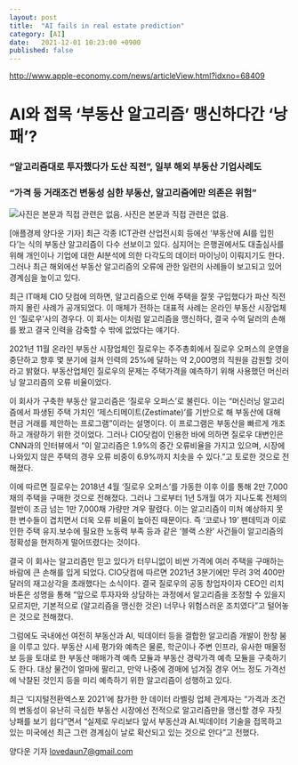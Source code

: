 ```yaml
---
layout: post
title:  "AI fails in real estate prediction"
category: [AI]
date:   2021-12-01 10:23:00 +0900
published: false
---
```

<script src="https://cdn.mathjax.org/mathjax/latest/MathJax.js?config=TeX-AMS-MML_HTMLorMML" type="text/javascript"></script>


<http://www.apple-economy.com/news/articleView.html?idxno=68409>


# AI와 접목 ‘부동산 알고리즘’ 맹신하다간 ‘낭패’?

### “알고리즘대로 투자했다가 도산 직전”, 일부 해외 부동산 기업사례도
### “가격 등 거래조건 변동성 심한 부동산, 알고리즘에만 의존은 위험”

![사진은 본문과 직접 관련은 없음.](https://cdn.apple-economy.com/news/photo/202111/68409_47626_5323.jpg)
사진은 본문과 직접 관련은 없음.

[애플경제 양다운 기자] 최근 각종 ICT관련 산업전시회 등에선 ‘부동산에 AI를 입힌다’는 식의 부동산 알고리즘이 다수 선보이고 있다. 심지어는 은행권에서도 대출심사를 위해 개인이나 기업에 대한 AI분석에 의한 다각도의 데이터 마이닝이 이뤄지기도 한다. 그러나 최근 해외에선 부동산 알고리즘의 오류에 관한 일련의 사례들이 보고되고 있어 경계심을 높이고 있다.

최근 IT매체 CIO 닷컴에 의하면, 알고리즘으로 인해 주택을 잘못 구입했다가 파산 직전까지 몰린 사례가 공개되었다. 이 매체가 전하는 대표적 사례는 온라인 부동산 시장업체인 ‘질로우’사의 경우다. 이 회사는 이처럼 알고리즘을 맹신하다, 결국 수억 달러의 손해를 봤고 결국 인력을 감축할 수 밖에 없었다는 얘기다.

2021년 11월 온라인 부동산 시장업체인 질로우는 주주총회에서 질로우 오퍼스의 운영을 중단하고 향후 몇 분기에 걸쳐 인력의 25%에 달하는 약 2,000명의 직원을 감원할 것이라고 밝혔다. 부동산업체인 질로우의 문제는 주택가격을 예측하기 위해 사용했던 머신러닝 알고리즘의 오류 비율이었다.

이 회사가 구축한 부동산 알고리즘은 ‘질로우 오퍼스’로 불린다. 이는 “머신러닝 알고리즘에서 파생된 주택 가치인 ‘제스티메이트(Zestimate)’를 기반으로 해 부동산에 대해 현금 거래를 제안하는 프로그램”이라는 설명이다. 이 프로그램은 부동산을 빠르게 개조하고 개량하기 위한 것이었다. 그러나 CIO닷컴이 인용한 바에 의하면 질로우 대변인은 CNN과의 인터뷰에서 “이 알고리즘은 1.9%의 중간 오류비율을 가지고 있으며, 시장에 나와있지 않은 주택의 경우 오류 비중이 6.9%까지 치솟을 수 있다.”고 토로한 것으로 전해졌다.

이에 따르면 질로우는 2018년 4월 ‘질로우 오퍼스’를 가동한 이후 이를 통해 2만 7,000채의 주택을 구매한 것으로 전해졌다. 그러나 그로부터 1년 5개월 여가 지나도록 전체의 절반이 조금 넘는 1만 7,000채 가량만 겨우 팔렸다. 이는 알고리즘이 미처 예상하지 못한 변수들이 겹치면서 더욱 오류 비율이 높아진 때문이다. 즉 ‘코로나 19’ 팬데믹과 이로 인한 주택 유지․보수에 필요한 노동력 부족 등과 같은 ‘블랙 스완’ 사건들이 알고리즘의 정확성을 현저하게 떨어뜨렸다는 것이다.

결국 이 회사는 알고리즘만 믿고 있다가 터무니없이 비싼 가격에 여러 주택을 구매하는 바람에 큰 손해를 입게 되었다. CIO닷컴에 따르면 2021년 3분기에만 무려 3억 400만 달러의 재고상각을 초래했다는 소식이다. 결국 질로우의 공동 창업자이자 CEO인 리치 바톤은 성명을 통해 “앞으로 투자자와 상담하는 과정에서 알고리즘을 조정할 수 있을지 모르지만, 기본적으로 (알고리즘을 맹신한 것은) 너무나 위험스러운 조치였다”고 털어놓은 것으로 전해졌다.

그럼에도 국내에선 여전히 부동산과 AI, 빅데이터 등을 결합한 알고리즘 개발이 한창 붐을 이루고 있다. 부동산 시세 평가와 예측은 물론, 학군이나 주변 인프라, 유사한 매물정보 등을 토대로 한 부동산 매매가격 예측 모듈과 부동산 경락가격 예측 모듈을 구축하기도 한다. 대상 물건이 얼마에 팔리고, 만약 나중에 경매에 넘겨질 경우 어느 정도 가격선에 낙찰된 것인지 등을 미리 예측하기 위한 알고리즘이 성행하고 있다.

최근 ‘디지털전환엑스포 2021’에 참가한 한 데이터 라벨링 업체 관계자는 “가격과 조건의 변동성이 유난히 극심한 부동산 시장에선 전적으로 알고리즘만을 맹신할 경우 자칫 낭패를 보기 쉽다”면서 “실제로 우리보다 앞서 부동산과 AI․빅데이터 기술을 접목하고 있는 미국에선 최근 그런 경계심이 날로 확산되고 있는 것으로 안다”고 전했다.

양다운 기자 lovedaun7@gmail.com